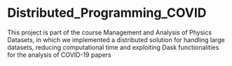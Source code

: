 # Distributed_Programming_COVID
This project is part of the course Management and Analysis of Physics Datasets, in which we implemented a distributed solution for handling large datasets, reducing computational time and exploiting Dask functionalities for the analysis of COVID-19 papers
